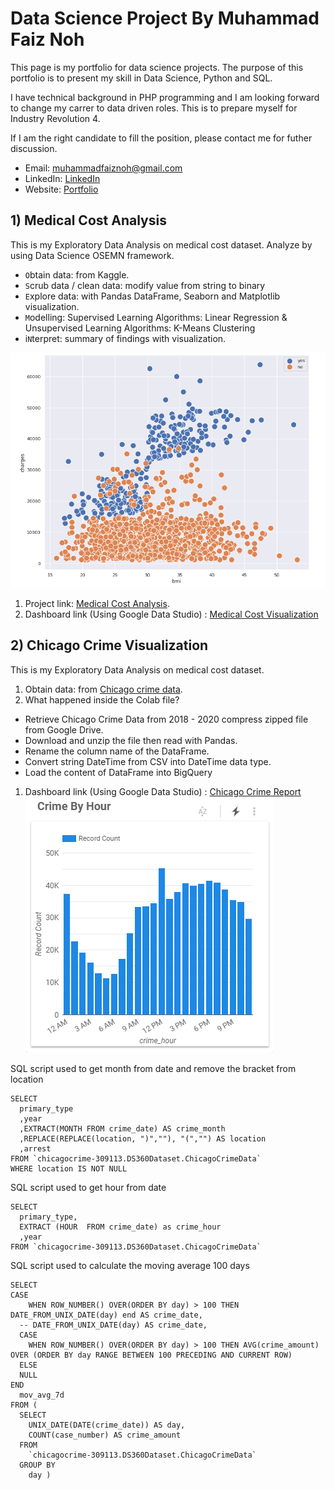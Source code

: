 # Data Science Project By Muhammad Faiz Noh
This page is my portfolio for data science projects. 
The purpose of this portfolio is to present my skill in Data Science, Python and SQL. 

I have technical background in PHP programming and I am looking forward to change my carrer to data driven roles. 
This is to prepare myself for Industry Revolution 4.

If I am the right candidate to fill the position, please contact me for futher discussion. 


- Email: muhammadfaiznoh@gmail.com
- LinkedIn: [LinkedIn](https://www.linkedin.com/in/muhammad-faiz-605291107/)
- Website: [Portfolio](https://muhammadfaiznoh.github.io/DataScience/)


## 1) Medical Cost Analysis

This is my Exploratory Data Analysis on medical cost dataset. 
Analyze by using Data Science OSEMN framework.

- `O`btain data: from Kaggle.
- `S`crub data / clean data: modify value from string to binary
- `E`xplore data: with Pandas DataFrame, Seaborn and Matplotlib visualization.
- `M`odelling: Supervised Learning Algorithms: Linear Regression & Unsupervised Learning Algorithms: K-Means Clustering
- i`N`terpret: summary of findings with visualization.

![image](https://raw.githubusercontent.com/muhammadfaiznoh/DataScience/gh-pages/scatterplot.PNG)

1. Project link: [Medical Cost Analysis](https://muhammadfaiznoh.github.io/medical-cost-analysis/).
2. Dashboard link (Using Google Data Studio) : [Medical Cost Visualization](https://datastudio.google.com/reporting/608ec992-d706-4945-9895-2eefae7b79c4) 

## 2) Chicago Crime Visualization

This is my Exploratory Data Analysis on medical cost dataset.

1. Obtain data: from [Chicago crime data](https://data.cityofchicago.org/Public-Safety/Crimes-2001-to-Present/ijzp-q8t2/data).
2. What happened inside the Colab file?

- Retrieve Chicago Crime Data from 2018 - 2020 compress zipped file from Google Drive.
- Download and unzip the file then read with Pandas.
- Rename the column name of the DataFrame.
- Convert string DateTime from CSV into DateTime data type.
- Load the content of DataFrame into BigQuery

1. Dashboard link (Using Google Data Studio) : [Chicago Crime Report](https://datastudio.google.com/reporting/9298e282-0462-469e-b744-40a44b26db42) 
![image2](https://raw.githubusercontent.com/muhammadfaiznoh/DataScience/gh-pages/crimehour.PNG)

SQL script used to get month from date and remove the bracket from location
```
SELECT 
  primary_type
  ,year
  ,EXTRACT(MONTH FROM crime_date) AS crime_month
  ,REPLACE(REPLACE(location, ")",""), "(","") AS location
  ,arrest
FROM `chicagocrime-309113.DS360Dataset.ChicagoCrimeData`
WHERE location IS NOT NULL

```
SQL script used to get hour from date
```
SELECT 
  primary_type,
  EXTRACT (HOUR  FROM crime_date) as crime_hour
  ,year
FROM `chicagocrime-309113.DS360Dataset.ChicagoCrimeData`
```
SQL script used to calculate the moving average 100 days
```
SELECT
CASE
    WHEN ROW_NUMBER() OVER(ORDER BY day) > 100 THEN DATE_FROM_UNIX_DATE(day) end AS crime_date,
  -- DATE_FROM_UNIX_DATE(day) AS crime_date,
  CASE
    WHEN ROW_NUMBER() OVER(ORDER BY day) > 100 THEN AVG(crime_amount) OVER (ORDER BY day RANGE BETWEEN 100 PRECEDING AND CURRENT ROW)
  ELSE
  NULL
END
  mov_avg_7d
FROM (
  SELECT
    UNIX_DATE(DATE(crime_date)) AS day,
    COUNT(case_number) AS crime_amount
  FROM
    `chicagocrime-309113.DS360Dataset.ChicagoCrimeData`
  GROUP BY
    day )
```
<!-- Dashboard link: [Chicago Crime Visualization](https://datastudio.google.com/reporting/9298e282-0462-469e-b744-40a44b26db42).
```markdown
Syntax highlighted code block

# Header 1
## Header 2
### Header 3

- Bulleted
- List

1. Numbered
2. List

**Bold** and _Italic_ and `Code` text

[Link](url) and ![Image](src)
```



### Jekyll Themes

Your Pages site will use the layout and styles from the Jekyll theme you have selected in your [repository settings](https://github.com/muhammadfaiznoh/muhammadfaiznoh.github.io-DataScience/settings/pages). The name of this theme is saved in the Jekyll `_config.yml` configuration file.

### Support or Contact

Having trouble with Pages? Check out our [documentation](https://docs.github.com/categories/github-pages-basics/) or [contact support](https://support.github.com/contact) and we’ll help you sort it out. -->
